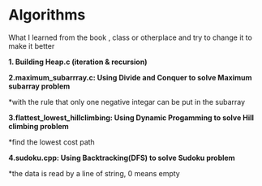# Algorithms
What I learned from the book , class or otherplace and try to change it to make it better

<b>1. Building Heap.c (iteration & recursion)</b>


<b> 2.maximum_subarrray.c: Using Divide and Conquer to solve Maximum subarray problem</b>

*with the rule that only one negative integar can be put in the subarray


<b> 3.flattest_lowest_hillclimbing: Using Dynamic Progamming to solve Hill climbing problem</b>

*find the lowest cost path

<b> 4.sudoku.cpp: Using Backtracking(DFS) to solve Sudoku problem</b>

*the data is read by a line of string, 0 means empty
